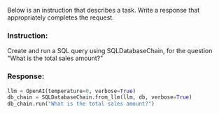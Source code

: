Below is an instruction that describes a task. Write a response that appropriately completes the request.

### Instruction:
Create and run a SQL query using SQLDatabaseChain, for the question "What is the total sales amount?"

### Response:
```python
llm = OpenAI(temperature=0, verbose=True)
db_chain = SQLDatabaseChain.from_llm(llm, db, verbose=True)
db_chain.run("What is the total sales amount?")
```